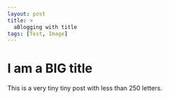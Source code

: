 ```yaml
---
layout: post
title: >
  aBlogging with title
tags: [Test, Image]
---
```


# I am a BIG title

This is a very tiny tiny post with less than 250 letters.
